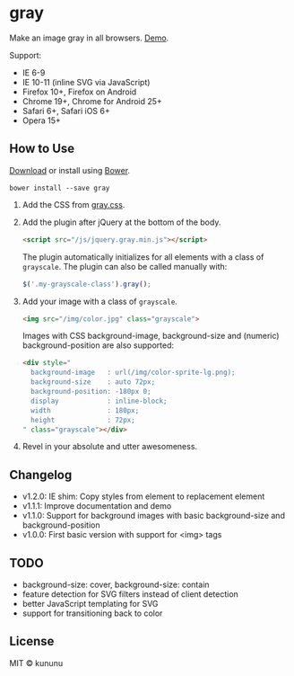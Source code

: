 gray
====

Make an image gray in all browsers. [Demo](http://kununu.github.io/gray/).

Support:

* IE 6-9
* IE 10-11 (inline SVG via JavaScript)
* Firefox 10+, Firefox on Android
* Chrome 19+, Chrome for Android 25+
* Safari 6+, Safari iOS 6+
* Opera 15+

How to Use
----------

[Download](https://github.com/kununu/gray/archive/master.zip) or install using [Bower](http://bower.io).

```shell
bower install --save gray
```

1. Add the CSS from [gray.css](https://github.com/kununu/gray/blob/master/css/gray.css).
2. Add the plugin after jQuery at the bottom of the body.

    ```html
    <script src="/js/jquery.gray.min.js"></script>
    ```
    
    The plugin automatically initializes for all elements with a class of ```grayscale```. The plugin can also be called manually with:
    
    ```javascript
    $('.my-grayscale-class').gray();
    ```

3. Add your image with a class of ```grayscale```.

    ```html
    <img src="/img/color.jpg" class="grayscale">
    ```

    Images with CSS background-image, background-size and (numeric) background-position are also supported:

    ```html
    <div style="
      background-image   : url(/img/color-sprite-lg.png);
      background-size    : auto 72px;
      background-position: -180px 0;
      display            : inline-block;
      width              : 180px;
      height             : 72px;
    " class="grayscale"></div>
    ```

4. Revel in your absolute and utter awesomeness.

Changelog
---------

* v1.2.0: IE shim: Copy styles from element to replacement element
* v1.1.1: Improve documentation and demo
* v1.1.0: Support for background images with basic background-size and background-position
* v1.0.0: First basic version with support for &lt;img&gt; tags

TODO
----

* background-size: cover, background-size: contain
* feature detection for SVG filters instead of client detection
* better JavaScript templating for SVG
* support for transitioning back to color


License
-------

MIT &copy; kununu
